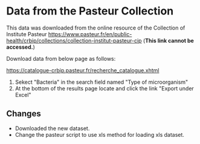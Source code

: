 # Data from the Pasteur Collection

This data was downloaded from the online resource of the Collection of Institute Pasteur
https://www.pasteur.fr/en/public-health/crbip/collections/collection-institut-pasteur-cip (__This link cannot be accessed.__)

Download data from below page as follows:

https://catalogue-crbip.pasteur.fr/recherche_catalogue.xhtml

1) Sekect "Bacteria" in the search field named "Type of microorganism"
2) At the bottom of the results page locate and click the link "Export under Excel" 

## Changes
- Downloaded the new dataset. 
- Change the pasteur script to use xls method for loading xls dataset. 





